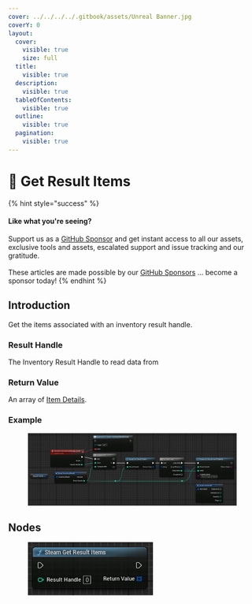 ```yaml
---
cover: ../../../../.gitbook/assets/Unreal Banner.jpg
coverY: 0
layout:
  cover:
    visible: true
    size: full
  title:
    visible: true
  description:
    visible: true
  tableOfContents:
    visible: true
  outline:
    visible: true
  pagination:
    visible: true
---
```


# 🔵 Get Result Items

{% hint style="success" %}
#### Like what you're seeing?

Support us as a [GitHub Sponsor](../../../../become-a-sponsor/) and get instant access to all our assets, exclusive tools and assets, escalated support and issue tracking and our gratitude.\
\
These articles are made possible by our [GitHub Sponsors](../../../../become-a-sponsor/) ... become a sponsor today!
{% endhint %}

## Introduction

Get the items associated with an inventory result handle.

### Result Handle

The Inventory Result Handle to read data from

### Return Value

An array of [Item Details](../types/item-detail.md).

### Example

<figure><img src="../../../../.gitbook/assets/image (36).png" alt=""><figcaption></figcaption></figure>

## Nodes

<figure><img src="../../../../.gitbook/assets/image (42).png" alt=""><figcaption></figcaption></figure>
